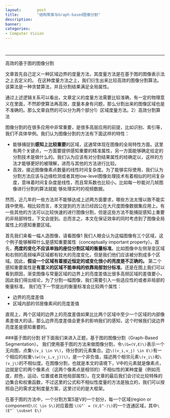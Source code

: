```yaml
---
layout:       post
title:        "结构聚类与Graph-based图像分割"
description: 
banner: 
categories: 
- Computer Vision
---
```


<br />

---

高效的基于图的图像分割

文章首先自己定义一种区域边界的度量方法，其度量方法是在基于图的图像表示法之上去定义的。
在这种度量方法之上，我们衍生出来比较高效的图像分割算法。该算法是一种贪婪算法，并且分割结果满足全局属性。

通过上述逻辑关系可以看出，文章定义的度量方法需要比较准确，有一定的物理意义在里面，不然即使算法再高效，度量本身有问题，那么分割出来的图像区域也是不准确的。那么文章自然的可以分为两个部分1）区域度量方法。2）高效分割算法

图像分割的在很多应用中非常重要，是很多高层应用的前提，比如识别、索引等，我们不具体举例。我们认为图像分割的方法有下面这样的特性：

- 能够捕捉到**感知上比较重要**的区域，这通常体现在图像的全局特性方面。这里有两个关键点，一方面要提供感知重要的精准属性，另一方面能够确定给定的分割技术是做什么的。我们认为应该有对分割结果属性的经确定以，这样的方法才能够更好的被理解，进而与其他的方法进行比较。
- 高效，接近图像像素点数量的线性时间复杂度。为了能够实际使用，我们认为分割方法应该与边缘检测或者其他low-level图像处理技术有着相似的时间复杂度，意味着时间复杂度是线性，而且常系数也比较小。比如每一秒能对几帧图像进行分割的算法就能
够处理实时的视频数据。

然而，近几年的一些方法并不能够达成上述两方面要求，哪些方法太慢以致不能实践中使用。相比较而言，本文提到的方法已经因公在大尺度图像数据集应用上。有一些其他的方法可以比较快速的进行图像分割，但是这些方法不能捕捉感知上重要的非局部特性，下文会提到。总而言之，本文在保证效率的同时考虑到了图像全局属性上的感知重要区域。

首先我们来看一幅人造图像，请看图像1
我们人眼会认为这幅图像有三个区域，这个例子能够解释什么是感知重要属性（conceptually important property）。首先，**亮度的变化不应该单独的座位分割区域的衡量标准**。比如图像中左侧渐变区域和右侧的高频噪声区域都有较大的亮度变化，但是我们他们应该被分割成多个区域。因此，**假设一个区域有着接近恒定的或变化很小的亮度是不正确的。**
第二个感知重要属性是**有意义的区域不能单纯的依靠局部划分标准**。还是在图上我们可以看到原因，渐变图像与常量区域的边界上的亮度差值比很多高频区域的差值要小，因此我们得出结论，为了分割一幅图像，我们需要引入一些适应性的或者非局部的衡量标准。
我们在下一节提出的衡量标准会比较两个属性：

- 边界的亮度差值
- 区域内部的邻居像素间的亮度差值

直观上，两个区域的边界上的亮度差值如果比比两个区域中至少一个区域的内部像素差值大的话，那么边界亮度差值会更多的影响我们的感知，这个时候我们说边界亮度差是感知重要的。

###基于图的分割
好下面我们来进入正题，基于图的图像分割（Graph-Based Segmentation）。
我们使用基于图的方法来做图像分割，令`\(G=(V,E)\)`表示一个无向图，点集`\(v_i \in V\)`，待分割的元素集合。边`\((v_i,v_j) \in E\)`有一个相应的权重`\(w((v_i,v_j))\)`，是一个非负值，描述两个相邻元素`\(v_i\)`和`\(v_j\)`的不相似度。在图像分割，也就是本文的语境下，V中的元素就是像素点，边就是它的两个像素点（这两个像素点是相邻的）不相似性的某种度量（例如亮度，颜色，运动，位置或者其他局部属性）。在文章的最后我们会讨论比较特殊的边集合和权重函数，不过这里的公式和不相似性度量的方法是独立的，我们可以按照自己的需求定制度量方案，这里讨论的是大框架。

在基于图的方法中，一个分割方案S是V的一个划分，每一个区域(region or component)`\(C \in S\)`对应着图
```\(G^` = (V,E^-)\)```的一个连通区域，其中```\(E^` \subset E\)```